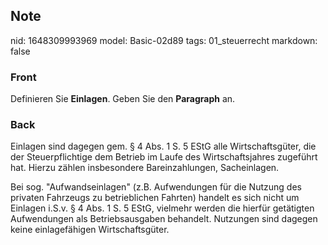 ## Note
nid: 1648309993969
model: Basic-02d89
tags: 01_steuerrecht
markdown: false

### Front
Definieren Sie <b>Einlagen</b>. Geben Sie den <b>Paragraph</b> an.

### Back
Einlagen sind dagegen gem. § 4 Abs. 1 S. 5 EStG alle Wirtschaftsgüter, die der Steuerpflichtige dem Betrieb im Laufe des Wirtschaftsjahres zugeführt hat. Hierzu zählen insbesondere Bareinzahlungen, Sacheinlagen. 

Bei sog. "Aufwandseinlagen" (z.B. Aufwendungen für die Nutzung des privaten Fahrzeugs zu betrieblichen Fahrten) handelt es sich nicht um Einlagen i.S.v. § 4 Abs. 1 S. 5 EStG, vielmehr werden die hierfür getätigten Aufwendungen als Betriebsausgaben behandelt. Nutzungen sind dagegen keine einlagefähigen Wirtschaftsgüter.
